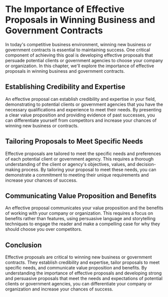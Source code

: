 The Importance of Effective Proposals in Winning Business and Government Contracts
===========================================================================================================

In today's competitive business environment, winning new business or government contracts is essential to maintaining success. One critical component of achieving this goal is developing effective proposals that persuade potential clients or government agencies to choose your company or organization. In this chapter, we'll explore the importance of effective proposals in winning business and government contracts.

Establishing Credibility and Expertise
--------------------------------------

An effective proposal can establish credibility and expertise in your field, demonstrating to potential clients or government agencies that you have the necessary qualifications and experience to meet their needs. By presenting a clear value proposition and providing evidence of past successes, you can differentiate yourself from competitors and increase your chances of winning new business or contracts.

Tailoring Proposals to Meet Specific Needs
------------------------------------------

Effective proposals are tailored to meet the specific needs and preferences of each potential client or government agency. This requires a thorough understanding of the client or agency's objectives, values, and decision-making process. By tailoring your proposal to meet these needs, you can demonstrate a commitment to meeting their unique requirements and increase your chances of success.

Communicating Value Proposition and Benefits
--------------------------------------------

An effective proposal communicates your value proposition and the benefits of working with your company or organization. This requires a focus on benefits rather than features, using persuasive language and storytelling techniques to engage the reader and make a compelling case for why they should choose you over competitors.

Conclusion
----------

Effective proposals are critical to winning new business or government contracts. They establish credibility and expertise, tailor proposals to meet specific needs, and communicate value proposition and benefits. By understanding the importance of effective proposals and developing strong and persuasive proposals that meet the needs and expectations of potential clients or government agencies, you can differentiate your company or organization and increase your chances of success.
